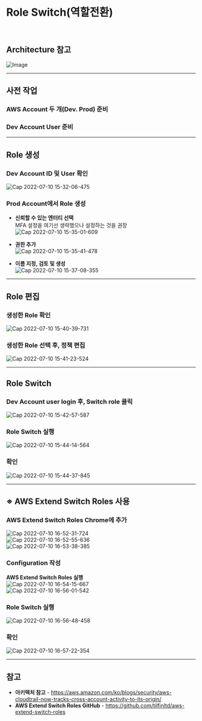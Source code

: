 # Role Switch(역할전환)

<br/>

## Architecture 참고
![Image](https://user-images.githubusercontent.com/46125158/178133881-575daa14-8fb5-4981-a20e-0febd0e99fbb.png)

<hr>

## 사전 작업

### AWS Account 두 개(Dev. Prod) 준비

### Dev Account User 준비

<hr>

## Role 생성
### Dev Account ID 및 User 확인
![Cap 2022-07-10 15-32-06-475](https://user-images.githubusercontent.com/46125158/178134354-547f48ce-df3a-4eae-ba46-f4a0bc632cbd.png)

### Prod Account에서 Role 생성
- **신뢰할 수 있는 엔터티 선택**  
  MFA 설정을 여기선 생략했으나 설정하는 것을 권장  
  ![Cap 2022-07-10 15-35-01-609](https://user-images.githubusercontent.com/46125158/178135702-7184effd-688e-4d70-b183-2fc1496f6af8.png)

- **권한 추가**  
  ![Cap 2022-07-10 15-35-41-478](https://user-images.githubusercontent.com/46125158/178135714-d707e4ff-ffc9-465a-a9ed-39620671e125.png)

- **이름 지정, 검토 및 생성**  
  ![Cap 2022-07-10 15-37-08-355](https://user-images.githubusercontent.com/46125158/178135733-6e995af1-fa32-4e1e-9682-2762335d33a4.png)

<hr>

## Role 편집
### 생성한 Role 확인
![Cap 2022-07-10 15-40-39-731](https://user-images.githubusercontent.com/46125158/178135758-70bd03fc-5ba2-445d-8436-978eb51e9fae.png)

### 생성한 Role 선택 후, 정책 편집
![Cap 2022-07-10 15-41-23-524](https://user-images.githubusercontent.com/46125158/178135768-d09e8b99-2263-4f41-801c-c144d5a92358.png)

<hr>

## Role Switch
### Dev Account user login 후, Switch role 클릭
![Cap 2022-07-10 15-42-57-587](https://user-images.githubusercontent.com/46125158/178135796-5f3ab2d9-bb24-49fd-a776-4dc2fedc3fe1.png)

### Role Switch 실행
![Cap 2022-07-10 15-44-14-564](https://user-images.githubusercontent.com/46125158/178135812-bdc5485f-b663-484f-8bc9-71e4ec97e851.png)

### 확인
![Cap 2022-07-10 15-44-37-845](https://user-images.githubusercontent.com/46125158/178135821-b38dde62-366d-4b3b-9f63-6b878a48434c.png)

<hr>

## ※ AWS Extend Switch Roles 사용
### AWS Extend Switch Roles Chrome에 추가
![Cap 2022-07-10 16-52-31-724](https://user-images.githubusercontent.com/46125158/178136596-cadc53a5-c684-41a2-9444-5fa3841d7157.png)  
![Cap 2022-07-10 16-52-55-636](https://user-images.githubusercontent.com/46125158/178136600-d89cf61b-2027-47c4-b94f-6287c95e3d1a.png)  
![Cap 2022-07-10 16-53-38-385](https://user-images.githubusercontent.com/46125158/178136605-b8f18f66-9e32-4aa7-b71b-c57e1a72d689.png)

### Configuration 작성
**AWS Extend Switch Roles 실행**  
![Cap 2022-07-10 16-54-15-667](https://user-images.githubusercontent.com/46125158/178136639-fe7d31a2-ea92-46ef-a117-063a82448826.png)  
![Cap 2022-07-10 16-56-01-542](https://user-images.githubusercontent.com/46125158/178136642-2d52da1c-134a-44d6-86f5-533cd0caf809.png)

### Role Switch 실행
![Cap 2022-07-10 16-56-48-458](https://user-images.githubusercontent.com/46125158/178136649-e8815c74-3088-4e10-a73a-a7b2d8d28579.png)

### 확인
![Cap 2022-07-10 16-57-22-354](https://user-images.githubusercontent.com/46125158/178136654-9821ce09-4d29-4221-9a87-1014effb8923.png)

<hr>

## 참고
- **아키텍처 참고** - https://aws.amazon.com/ko/blogs/security/aws-cloudtrail-now-tracks-cross-account-activity-to-its-origin/
- **AWS Extend Switch Roles GitHub** - https://github.com/tilfinltd/aws-extend-switch-roles
